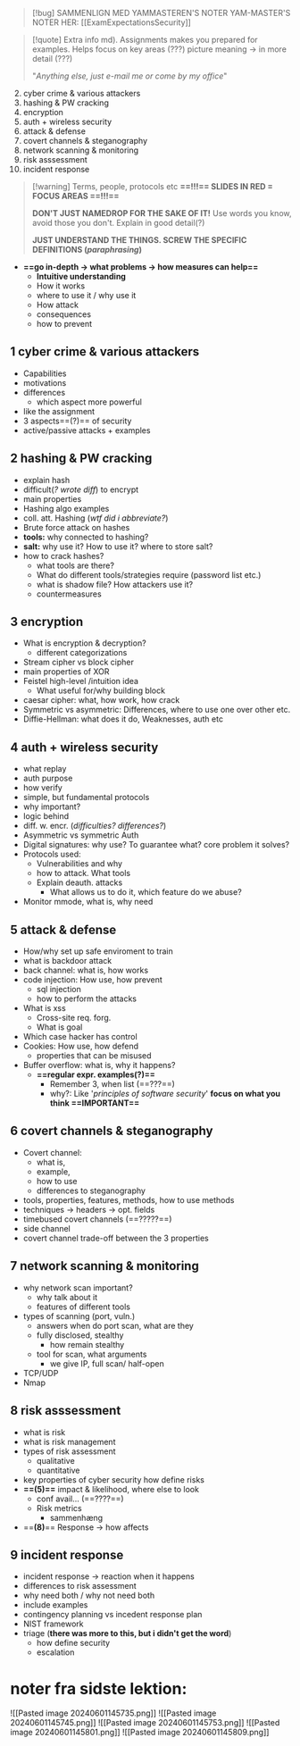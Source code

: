 

> [!bug] SAMMENLIGN MED YAMMASTEREN'S NOTER
> YAM-MASTER'S NOTER HER: [[ExamExpectationsSecurity]]


> [!quote] Extra info
[](ExamExpectationsSecurity.md)md). Assignments makes you prepared for examples. Helps focus on key areas
> (???) picture meaning -> in more detail (???)
> 
> "*Anything else, just e-mail me or come by my office*"
> 
>

2. cyber crime & various attackers
3. hashing & PW cracking
4. encryption
5. auth + wireless security
6. attack & defense
7. covert channels & steganography
8. network scanning & monitoring
9. risk asssessment
10. incident response

> [!warning] Terms, people, protocols etc
> **==!!!== SLIDES IN RED = FOCUS AREAS ==!!!==**
> 
> **DON'T JUST NAMEDROP FOR THE SAKE OF IT!** Use words you know, avoid those you don't. Explain in good detail(?)
> 
> **JUST UNDERSTAND THE THINGS. SCREW THE SPECIFIC DEFINITIONS (*paraphrasing*)**


- **==go in-depth -> what problems -> how measures can help==**
	- **Intuitive understanding**
	- How it works
	- where to use it / why use it
	- How attack
	- consequences
	- how to prevent


## 1 cyber crime & various attackers
- Capabilities
- motivations
- differences
	- which aspect more powerful
- like the assignment
- 3 aspects==(?)== of security
- active/passive attacks + examples

## 2 hashing & PW cracking
- explain hash
- difficult(*? wrote diff*) to encrypt
- main properties
- Hashing algo examples
- coll. att. Hashing (*wtf did i abbreviate?*)
- Brute force attack on hashes
- **tools:** why connected to hashing?
- **salt:** why use it? How to use it? where to store salt?
- how to crack hashes?
	- what tools are there?
	- What do different tools/strategies require (password list etc.)
	- what is shadow file? How attackers use it?
	- countermeasures

## 3 encryption
- What is encryption & decryption?
	- different categorizations
- Stream cipher vs block cipher
- main properties of XOR
- Feistel high-level /intuition idea
	- What useful for/why building block
- caesar cipher: what, how work, how crack
- Symmetric vs asymmetric: Differences, where to use one over other etc.
- Diffie-Hellman: what does it do, Weaknesses, auth etc


## 4 auth + wireless security
- what replay
- auth purpose
- how verify
- simple, but fundamental protocols
- why important?
- logic behind
- diff. w. encr. (*difficulties? differences?*)
- Asymmetric vs symmetric Auth
- Digital signatures: why use? To guarantee what? core problem it solves?
- Protocols used:
	- Vulnerabilities and why
	- how to attack. What tools
	- Explain deauth. attacks
		- What allows us to do it, which feature do we abuse?
- Monitor mmode, what is, why need

## 5 attack & defense
- How/why set up safe enviroment to train
- what is backdoor attack
- back channel: what is, how works
- code injection: How use, how prevent
	- sql injection
	- how to perform the attacks
- What is xss
	- Cross-site req. forg.
	- What is goal
-  Which case hacker has control
- Cookies: How use, how defend
	- properties that can be misused
- Buffer overflow: what is, why it happens?
	- **==regular expr. examples(?)==**
		- Remember 3, when list (==???==)
		- why?: Like '*principles of software security*' **focus on what you think ==IMPORTANT==**

## 6 covert channels & steganography
- Covert channel: 
	- what is, 
	- example, 
	- how to use
	- differences to steganography
- tools, properties, features, methods, how to use methods
- techniques -> headers -> opt. fields
- timebused covert channels (==?????==)
- side channel
- covert channel trade-off between the 3 properties

## 7 network scanning & monitoring
- why network scan important?
	- why talk about it
	- features of different tools
- types of scanning (port, vuln.)
	- answers when do port scan, what are they
	- fully disclosed, stealthy
		- how remain stealthy
	- tool for scan, what arguments
		- we give IP, full scan/ half-open
- TCP/UDP
- Nmap

## 8 risk asssessment
- what is risk
- what is risk management
- types of risk assessment
	- qualitative
	- quantitative
- key properties of cyber security how define risks
- **==(5)==** impact & likelihood, where else to look
	- conf avail... (==????==)
	- Risk metrics
		- sammenhæng
- ==**(8)**== Response -> how affects

## 9  incident response
-  incident response -> reaction when it happens
- differences to risk assessment
- why need both / why not need both
- include examples
- contingency planning vs incedent response plan
- NIST framework
- triage (**there was more to this, but i didn't get the word**)
	- how define security
	- escalation

# noter fra sidste lektion:
![[Pasted image 20240601145735.png]]
![[Pasted image 20240601145745.png]]
![[Pasted image 20240601145753.png]]
![[Pasted image 20240601145801.png]]
![[Pasted image 20240601145809.png]]
